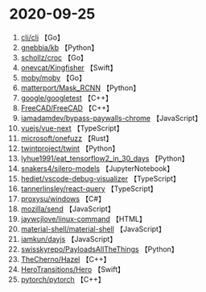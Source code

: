 # 2020-09-25

1. [cli/cli](https://github.com/cli/cli) 【Go】
2. [gnebbia/kb](https://github.com/gnebbia/kb) 【Python】
3. [schollz/croc](https://github.com/schollz/croc) 【Go】
4. [onevcat/Kingfisher](https://github.com/onevcat/Kingfisher) 【Swift】
5. [moby/moby](https://github.com/moby/moby) 【Go】
6. [matterport/Mask_RCNN](https://github.com/matterport/Mask_RCNN) 【Python】
7. [google/googletest](https://github.com/google/googletest) 【C++】
8. [FreeCAD/FreeCAD](https://github.com/FreeCAD/FreeCAD) 【C++】
9. [iamadamdev/bypass-paywalls-chrome](https://github.com/iamadamdev/bypass-paywalls-chrome) 【JavaScript】
10. [vuejs/vue-next](https://github.com/vuejs/vue-next) 【TypeScript】
11. [microsoft/onefuzz](https://github.com/microsoft/onefuzz) 【Rust】
12. [twintproject/twint](https://github.com/twintproject/twint) 【Python】
13. [lyhue1991/eat_tensorflow2_in_30_days](https://github.com/lyhue1991/eat_tensorflow2_in_30_days) 【Python】
14. [snakers4/silero-models](https://github.com/snakers4/silero-models) 【JupyterNotebook】
15. [hediet/vscode-debug-visualizer](https://github.com/hediet/vscode-debug-visualizer) 【TypeScript】
16. [tannerlinsley/react-query](https://github.com/tannerlinsley/react-query) 【TypeScript】
17. [proxysu/windows](https://github.com/proxysu/windows) 【C#】
18. [mozilla/send](https://github.com/mozilla/send) 【JavaScript】
19. [jaywcjlove/linux-command](https://github.com/jaywcjlove/linux-command) 【HTML】
20. [material-shell/material-shell](https://github.com/material-shell/material-shell) 【JavaScript】
21. [iamkun/dayjs](https://github.com/iamkun/dayjs) 【JavaScript】
22. [swisskyrepo/PayloadsAllTheThings](https://github.com/swisskyrepo/PayloadsAllTheThings) 【Python】
23. [TheCherno/Hazel](https://github.com/TheCherno/Hazel) 【C++】
24. [HeroTransitions/Hero](https://github.com/HeroTransitions/Hero) 【Swift】
25. [pytorch/pytorch](https://github.com/pytorch/pytorch) 【C++】
